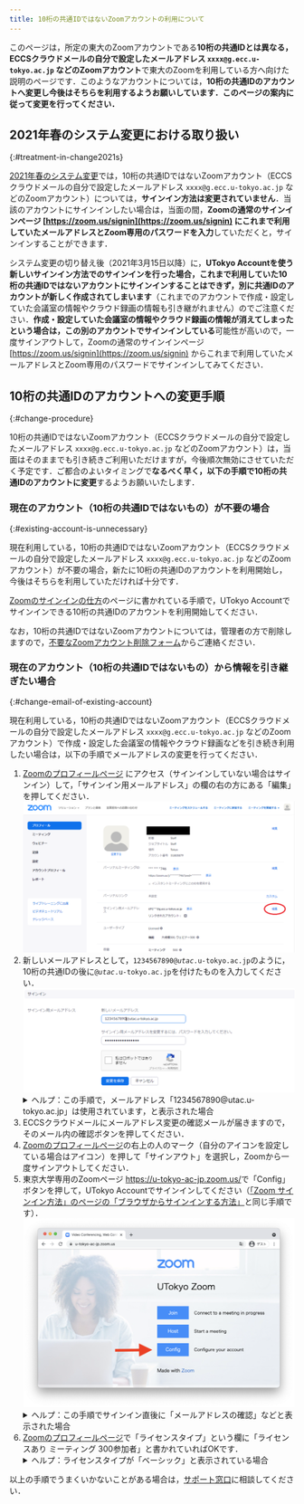 ```yaml
---
title: 10桁の共通IDではないZoomアカウントの利用について
---
```


このページは，所定の東大のZoomアカウントである**10桁の共通IDとは異なる，ECCSクラウドメールの自分で設定したメールアドレス `xxxx@g.ecc.u-tokyo.ac.jp` などのZoomアカウント**で東大のZoomを利用している方へ向けた説明のページです．このようなアカウントについては，**10桁の共通IDのアカウントへ変更し今後はそちらを利用するようお願いしています．このページの案内に従って変更を行ってください．**

## 2021年春のシステム変更における取り扱い
{:#treatment-in-change2021s}

[2021年春のシステム変更](/change2021s/)では，10桁の共通IDではないZoomアカウント（ECCSクラウドメールの自分で設定したメールアドレス `xxxx@g.ecc.u-tokyo.ac.jp` などのZoomアカウント）については，**サインイン方法は変更されていません**．当該のアカウントにサインインしたい場合は，当面の間，**Zoomの通常のサインインページ [https://zoom.us/signin](https://zoom.us/signin) にこれまで利用していたメールアドレスとZoom専用のパスワードを入力**していただくと，サインインすることができます．

システム変更の切り替え後（2021年3月15日以降）に，**UTokyo Accountを使う新しいサインイン方法でのサインインを行った場合，これまで利用していた10桁の共通IDではないアカウントにサインインすることはできず，別に共通IDのアカウントが新しく作成されてしまいます**（これまでのアカウントで作成・設定していた会議室の情報やクラウド録画の情報も引き継がれません）のでご注意ください．**作成・設定していた会議室の情報やクラウド録画の情報が消えてしまったという場合は，この別のアカウントでサインインしている**可能性が高いので，一度サインアウトして，Zoomの通常のサインインページ [https://zoom.us/signin](https://zoom.us/signin) からこれまで利用していたメールアドレスとZoom専用のパスワードでサインインしてみてください．

## 10桁の共通IDのアカウントへの変更手順
{:#change-procedure}

10桁の共通IDではないZoomアカウント（ECCSクラウドメールの自分で設定したメールアドレス `xxxx@g.ecc.u-tokyo.ac.jp` などのZoomアカウント）は，当面はそのままでも引き続きご利用いただけますが，今後順次無効にさせていただく予定です．ご都合のよいタイミングで**なるべく早く，以下の手順で10桁の共通IDのアカウントに変更**するようお願いいたします．

### 現在のアカウント（10桁の共通IDではないもの）が不要の場合
{:#existing-account-is-unnecessary}

現在利用している，10桁の共通IDではないZoomアカウント（ECCSクラウドメールの自分で設定したメールアドレス `xxxx@g.ecc.u-tokyo.ac.jp` などのZoomアカウント）が不要の場合，新たに10桁の共通IDのアカウントを利用開始し，今後はそちらを利用していただければ十分です．

[Zoomのサインインの仕方](/zoom/zoom_signin)のページに書かれている手順で，UTokyo Accountでサインインできる10桁の共通IDのアカウントを利用開始してください．

なお，10桁の共通IDではないZoomアカウントについては，管理者の方で削除しますので，[不要なZoomアカウント削除フォーム](https://forms.office.com/Pages/ResponsePage.aspx?id=T6978HAr10eaAgh1yvlMhHUY5ws7h1xGr9koV-KGC8RUNTBGSjJPN0ZWN0RIVFI2TVZZODZNT0xRRy4u)からご連絡ください．

### 現在のアカウント（10桁の共通IDではないもの）から情報を引き継ぎたい場合
{:#change-email-of-existing-account}

現在利用している，10桁の共通IDではないZoomアカウント（ECCSクラウドメールの自分で設定したメールアドレス `xxxx@g.ecc.u-tokyo.ac.jp` などのZoomアカウント）で作成・設定した会議室の情報やクラウド録画などを引き続き利用したい場合は，以下の手順でメールアドレスの変更を行ってください．

<ol>
    <li>
        <a href="https://zoom.us/profile">Zoomのプロフィールページ</a> にアクセス（サインインしていない場合はサインイン）して，「サインイン用メールアドレス」の欄の右の方にある「編集」を押してください．
        <img src="image/zoom-signinaddress.png">
    </li>
    <li>
        新しいメールアドレスとして，<code>1234567890@<em>utac</em>.u-tokyo.ac.jp</code>のように，10桁の共通IDの後に<code>@<em>utac</em>.u-tokyo.ac.jp</code>を付けたものを入力してください．<img src="image/zoom_address_confirm.png">
        <details>
            <summary>ヘルプ：この手順で，メールアドレス「1234567890@utac.u-tokyo.ac.jp」は使用されています，と表示された場合</summary>
            既に<code>1234567890@<em>utac</em>.u-tokyo.ac.jp</code>というアカウントが存在しているため，先にそちらを削除する必要があります．<a href="https://forms.office.com/Pages/ResponsePage.aspx?id=T6978HAr10eaAgh1yvlMhHUY5ws7h1xGr9koV-KGC8RUOUJaRDVGUEdDVERDNVozSUw1WEJTSE9ONi4u">10桁の共通ID@utac.u-tokyo.ac.jpのアカウント削除フォーム</a>を入力・送信してください．削除が完了したらメールが届きますので，その後あらためて上の手順でメールアドレスを変更してください．
        </details>
    </li>
    <li>
        ECCSクラウドメールにメールアドレス変更の確認メールが届きますので，そのメール内の確認ボタンを押してください．
    </li>
    <li>
        <a href="https://zoom.us/profile">Zoomのプロフィールページ</a>の右上の人のマーク（自分のアイコンを設定している場合はアイコン）を押して「サインアウト」を選択し，Zoomから一度サインアウトしてください．
    </li>
    <li>
        東京大学専用のZoomページ <a href="https://u-tokyo-ac-jp.zoom.us/">https://u-tokyo-ac-jp.zoom.us/</a>で「Config」ボタンを押して，UTokyo Accountでサインインしてください（<a href="/zoom/zoom_signin#browser">「Zoom サインイン方法」のページの「ブラウザからサインインする方法」</a>と同じ手順です）．
        <img src="/zoom/img/zoom_signin_1.png">
        <details>
            <summary>ヘルプ：この手順でサインイン直後に「メールアドレスの確認」などと表示された場合</summary>
            <img src="image/zoom_sso_update_email.png">
            アカウントを東京大学の組織アカウント (UTokyo Zoom) に切り替えるためにメールによる確認が必要です．「メールアドレスの確認」ボタンを押して少し待つとECCSクラウドメールにメールが届くので，メールの指示に従って作業を行ってください．
        </details>
    </li>
    <li>
        <a href="https://zoom.us/profile">Zoomのプロフィールページ</a>で「ライセンスタイプ」という欄に「ライセンスあり ミーティング 300参加者」と書かれていればOKです．
        <details>
            <summary>ヘルプ：ライセンスタイプが「ベーシック」と表示されている場合</summary>
            アカウント切り替え後にライセンスが付与されるまで約5分かかることがあるので，それまでしばらく待ってから，再読み込みしてもう一度確認してみてください．
        </details>
    </li>
</ol>

以上の手順でうまくいかないことがある場合は，[サポート窓口](/supports/)に相談してください．
